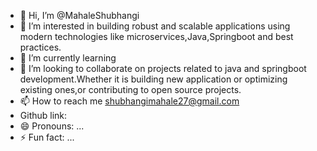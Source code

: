 - 👋 Hi, I’m @MahaleShubhangi
- 👀 I’m interested in building robust and scalable applications using modern technologies like microservices,Java,Springboot and best practices.
- 🌱 I’m currently learning 
- 💞️ I’m looking to collaborate on projects related to java and springboot development.Whether it is building new application or optimizing existing ones,or contributing to open source projects.
- 📫 How to reach me shubhangimahale27@gmail.com
- Github link:
- 😄 Pronouns: ...
- ⚡ Fun fact: ...

<!---
MahaleShubhangi/MahaleShubhangi is a ✨ special ✨ repository because its `README.md` (this file) appears on your GitHub profile.
You can click the Preview link to take a look at your changes.
--->

